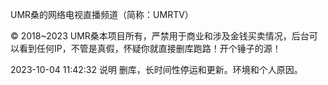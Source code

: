 UMR桑的网络电视直播频道（简称：UMRTV）

© 2018~2023
UMR桑本项目所有，严禁用于商业和涉及金钱买卖情况，后台可以看到任何IP，不管是真假，怀疑你就直接删库跑路！开个锤子的源！

2023-10-04 11:42:32  说明
删库，长时间性停运和更新。环境和个人原因。
